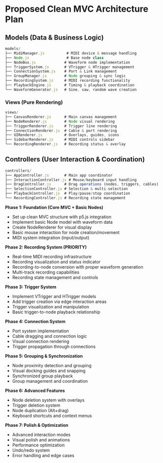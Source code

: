 # Proposed Clean MVC Architecture Plan

## Models (Data & Business Logic)

```javascript
models/
├── MidiManager.js          # MIDI device & message handling
├── Node.js                 # Base node class
├── NodeBox.js             # Waveform node implementation  
├── TriggerSystem.js       # VTrigger & HTrigger management
├── ConnectionSystem.js    # Port & Link management
├── GroupManager.js        # Node grouping & sync logic
├── RecordingSystem.js     # MIDI recording functionality
├── PlaybackEngine.js      # Timing & playback coordination
└── WaveformGenerator.js   # Sine, saw, random wave creation
```

### Views (Pure Rendering)

```javascript
views/
├── CanvasRenderer.js      # Main canvas management
├── NodeRenderer.js        # Node visual rendering
├── TriggerRenderer.js     # Trigger line rendering
├── ConnectionRenderer.js  # Cable & port rendering
├── UIRenderer.js          # Overlays, guides, icons
├── SidebarRenderer.js     # MIDI controls sidebar
└── RecordingRenderer.js   # Recording status & overlay
```

## Controllers (User Interaction & Coordination)

```javascript
controllers/
├── AppController.js       # Main app coordinator
├── InteractionController.js # Mouse/keyboard input handling
├── DragController.js      # Drag operations (nodes, triggers, cables)
├── SelectionController.js # Selection & multi-selection
├── PlaybackController.js  # Play/pause/stop coordination
└── RecordingController.js # Recording state management
```


__Phase 1: Foundation (Core MVC + Basic Nodes)__

- Set up clean MVC structure with p5.js integration
- Implement basic Node model with waveform data
- Create NodeRenderer for visual display
- Basic mouse interaction for node creation/movement
- MIDI system integration (input/output)

__Phase 2: Recording System (PRIORITY)__

- Real-time MIDI recording infrastructure
- Recording visualization and status indicator
- Recording-to-node conversion with proper waveform generation
- Multi-track recording capabilities
- Recording state management and controls

__Phase 3: Trigger System__

- Implement VTrigger and HTrigger models
- Add trigger creation via edge interaction areas
- Trigger visualization and manipulation
- Basic trigger-to-node playback relationship

__Phase 4: Connection System__

- Port system implementation
- Cable dragging and connection logic
- Visual connection rendering
- Trigger propagation through connections

__Phase 5: Grouping & Synchronization__

- Node proximity detection and grouping
- Visual docking guides and snapping
- Synchronized group playback
- Group management and coordination

__Phase 6: Advanced Features__

- Node deletion system with overlays
- Trigger deletion system
- Node duplication (Alt+drag)
- Keyboard shortcuts and context menus

__Phase 7: Polish & Optimization__

- Advanced interaction modes
- Visual polish and animations
- Performance optimization
- Undo/redo system
- Error handling and edge cases

